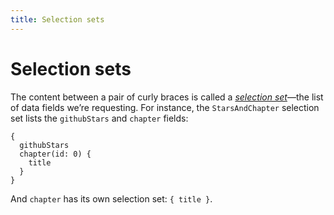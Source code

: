 ```yaml
---
title: Selection sets
---
```


# Selection sets

The content between a pair of curly braces is called a [*selection set*](http://spec.graphql.org/draft/#sec-Selection-Sets)—the list of data fields we’re requesting. For instance, the `StarsAndChapter` selection set lists the `githubStars` and `chapter` fields:

```gql
{
  githubStars
  chapter(id: 0) {
    title
  }
}
```

And `chapter` has its own selection set: `{ title }`.

